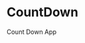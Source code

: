 # CountDown
 Count Down App
      
                     
                                                                                                     
                                                                                            
                                                                                               
                                                                                     
                                                                    
                                            
                         
                   
    
 
   
